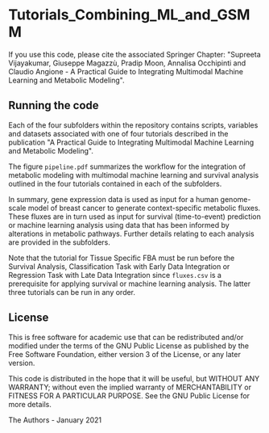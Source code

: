 # Tutorials_Combining_ML_and_GSMM
If you use this code, please cite the associated Springer Chapter:
"Supreeta Vijayakumar, Giuseppe Magazzù, Pradip Moon, Annalisa Occhipinti and Claudio Angione - A Practical Guide to Integrating Multimodal Machine Learning and Metabolic Modeling".

## Running the code

Each of the four subfolders within the repository contains scripts, variables and datasets associated with one of four tutorials described in the publication "A Practical Guide to Integrating Multimodal Machine Learning and Metabolic Modeling".  

The figure `pipeline.pdf` summarizes the workflow for the integration of metabolic modeling with multimodal machine learning and survival analysis outlined in the four tutorials contained in each of the subfolders.

In summary, gene expression data is used as input for a human genome-scale model of breast cancer to generate context-specific metabolic fluxes. These fluxes are in turn used as input for survival (time-to-event) prediction or machine learning analysis using data that has been informed by alterations in metabolic pathways. Further details relating to each analysis are provided in the subfolders.

Note that the tutorial for Tissue Specific FBA must be run before the Survival Analysis, Classification Task with Early Data Integration or Regression Task with Late Data Integration since `fluxes.csv` is a prerequisite for applying survival or machine learning analysis. The latter three tutorials can be run in any order.

## License

This is free software for academic use that can be redistributed and/or modified under the terms of the GNU Public License as published by the Free Software Foundation, either version 3 of the License, or any later version.

This code is distributed in the hope that it will be useful, but WITHOUT ANY WARRANTY; without even the implied warranty of MERCHANTABILITY or FITNESS FOR A PARTICULAR PURPOSE. See the GNU Public License for more details.

The Authors - January 2021
